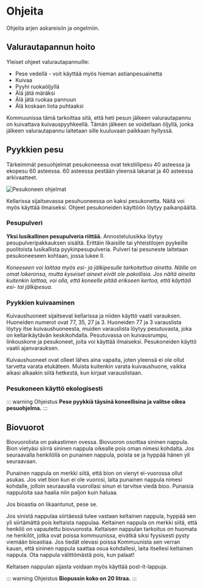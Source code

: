 # Ohjeita

Ohjeita arjen askareisiin ja ongelmiin.

## Valurautapannun hoito

Yleiset ohjeet valurautapannuille:

  - Pese vedellä - voit käyttää myös hieman astianpesuainetta
  - Kuivaa
  - Pyyhi ruokaöljyllä
  - Älä jätä märäksi
  - Älä jätä ruokaa pannuun
  - Älä koskaan liota puhtaaksi

Kommuunissa tämä tarkoittaa sitä, että heti pesun jälkeen valurautapannu on kuivattava kuivauspyyhkeellä. Tämän jälkeen se voidellaan öljyllä, jonka jälkeen valurautapannu laitetaan sille kuuluvaan paikkaan hyllyssä.

## Pyykkien pesu

Tärkeimmät pesuohjelmat pesukoneessa ovat tekstiilipesu 40 asteessa ja ekopesu 60 asteessa. 60 asteessa pestään yleensä lakanat ja 40 asteessa arkivaatteet.

![Pesukoneen ohjelmat](/images/washing-machine.jpg)

Kellarissa sijaitsevassa pesuhuoneessa on kaksi pesukonetta. Näitä voi myös käyttää ilmaiseksi. Ohjeet pesukoneiden käyttöön löytyy paikanpäältä.

### Pesupulveri

**Yksi lusikallinen pesupulveria riittää.** Annostelulusikka löytyy pesupulveripakkauksen sisältä. Erittäin likaisille tai yhteistilojen pyykeille puolitoista lusikallista pyykinpesupulveria. Pulveri tai pesuneste laitetaan pesukoneeseen kohtaan, jossa lukee II.

*Koneeseen voi laittaa myös esi- ja jälkipesulle tarkoitettua ainetta. Näille on omat lokeronsa, mutta kyseiset aineet eivät ole pakollisia. Jos näitä aineita kuitenkin laittaa, voi olla, että koneelle pitää erikseen kertoa, että käyttää esi- tai jälkipesua.*

### Pyykkien kuivaaminen

Kuivaushuoneet sijaitsevat kellarissa ja niiden käyttö vaatii varauksen. Huoneiden numerot ovat 77, 35, 27 ja 3. Huoneiden 77 ja 3 varauslista löytyy itse kuivaushuoneesta, muiden varauslista löytyy pesutuvasta, joka on kellarikäytävän keskikohdalla. Pesutuvassa on kuivausrumpu, linkouskone ja pesukoneet, joita voi käyttää ilmaiseksi. Pesukoneiden käyttö vaatii ajanvarauksen.

Kuivaushuoneet ovat olleet lähes aina vapaita, joten yleensä ei ole ollut tarvetta varata etukäteen. Muista kuitenkin varata kuivaushuone, vaikka aikasi alkaakin siitä hetkestä, kun kirjaat varauslistaan.

### Pesukoneen käyttö ekologisesti

::: warning Ohjeistus
**Pese pyykkiä täysinä koneellisina ja valitse oikea pesuohjelma.**
:::

## Biovuorot

Biovuorolista on pakastimen ovessa. Biovuoron osoittaa sininen nappula. Bion vietyäsi siirrä sininen nappula oikealle pois oman nimesi kohdalta. Jos seuraavalla henkilöllä on punainen nappula, poista se ja hyppää hänen yli seuraavaan.

Punainen nappula on merkki siitä, että bion on vienyt ei-vuorossa ollut asukas. Jos viet bion kun ei ole vuorosi, laita punainen nappula nimesi kohdalle, jolloin seuraavalla vuorollasi sinun ei tarvitse viedä bioo. Punaisia nappuloita saa haalia niin paljon kuin haluaa.

Jos bioastia on likaantunut, pese se.

Jos sinistä nappulaa siirtäessä tulee vastaan keltainen nappula, hyppää sen yli siirtämättä pois keltaista nappulaa. Keltainen nappula on merkki siitä, että henkilö on vapautettu biovuorosta. Keltaisen nappulan tarkoitus on huomata ne henkilöt, jotka ovat poissa kommuunissa, eivätkä siksi fyysisesti pysty viemään bioastiaa. Jos tiedät olevasi poissa Kommuunista sen verran kauan, että sininen nappula saattaa osua kohdallesi, laita itsellesi keltainen nappula. Ota nappula välittömästä pois, kun palaat!

Keltaisen nappulan sijasta voidaan myös käyttää post-it-lappuja.

::: warning Ohjeistus
**Biopussin koko on 20 litraa.**
:::
